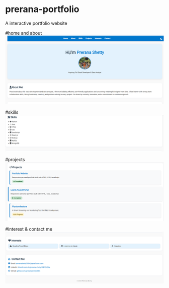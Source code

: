 # prerana-portfolio
A interactive portfolio website

#home and about 
![image alt](https://github.com/preranashetty2004/prerana-portfolio/blob/main/screenshots/home%20and%20about%20me.png)

#skills
![image alt](https://github.com/preranashetty2004/prerana-portfolio/blob/main/screenshots/skills.png)

#projects
![image alt](https://github.com/preranashetty2004/prerana-portfolio/blob/main/screenshots/projects.png)

#interest & contact me
![image alt](https://github.com/preranashetty2004/prerana-portfolio/blob/main/screenshots/interests%20and%20contact%20me.png)
